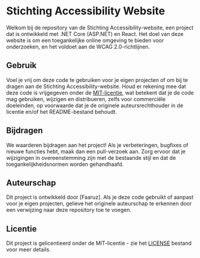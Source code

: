 # Stichting Accessibility Website

Welkom bij de repository van de Stichting Accessibility-website, een project dat is ontwikkeld met .NET Core (ASP.NET) en React. Het doel van deze website is om een toegankelijke online omgeving te bieden voor onderzoeken, en het voldoet aan de WCAG 2.0-richtlijnen.

## Gebruik

Voel je vrij om deze code te gebruiken voor je eigen projecten of om bij te dragen aan de Stichting Accessibility-website. Houd er rekening mee dat deze code is vrijgegeven onder de [MIT-licentie](LICENSE), wat betekent dat je de code mag gebruiken, wijzigen en distribueren, zelfs voor commerciële doeleinden, op voorwaarde dat je de originele auteursrechthouder in de licentie en/of het README-bestand behoudt.

## Bijdragen

We waarderen bijdragen aan het project! Als je verbeteringen, bugfixes of nieuwe functies hebt, maak dan een pull-verzoek aan. Zorg ervoor dat je wijzigingen in overeenstemming zijn met de bestaande stijl en dat de toegankelijkheidsnormen worden gehandhaafd.

## Auteurschap

Dit project is ontwikkeld door [Faaruz]. Als je deze code gebruikt of aanpast voor je eigen projecten, gelieve het originele auteurschap te erkennen door een verwijzing naar deze repository toe te voegen.

## Licentie

Dit project is gelicentieerd onder de MIT-licentie - zie het [LICENSE](LICENSE) bestand voor meer details.
